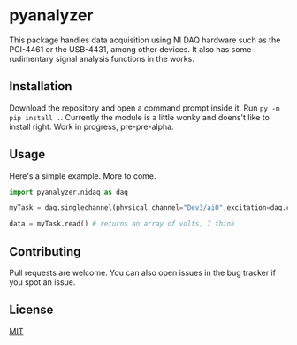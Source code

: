 # pyanalyzer

This package handles data acquisition using NI DAQ hardware such as the PCI-4461 or the USB-4431, among other devices. It also has some rudimentary signal analysis functions in the works.

## Installation

Download the repository and open a command prompt inside it. Run `py -m pip install .`. Currently the module is a little wonky and doens't like to install right. Work in progress, pre-pre-alpha.

## Usage

Here's a simple example. More to come.

```python
import pyanalyzer.nidaq as daq

myTask = daq.singlechannel(physical_channel="Dev3/ai0",excitation=daq.constants['excitation']['voltage'],number_of_samples=1024,coupling=daq.constants['coupling']['AC'])

data = myTask.read() # returns an array of volts, I think
```

## Contributing
Pull requests are welcome. You can also open issues in the bug tracker if you spot an issue.

## License
[MIT](https://choosealicense.com/licenses/mit/)